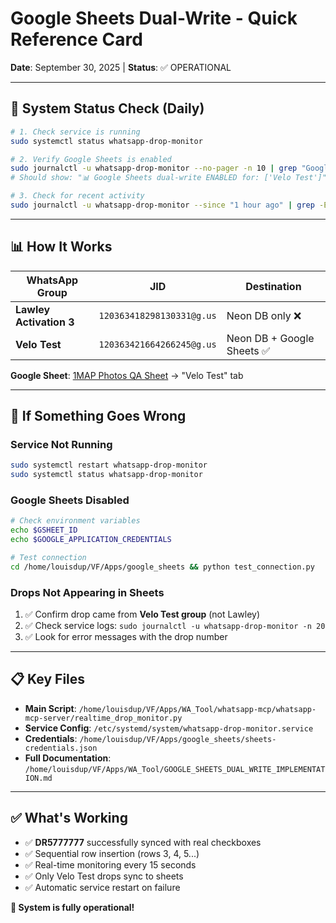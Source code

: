 # Google Sheets Dual-Write - Quick Reference Card

**Date**: September 30, 2025 | **Status**: ✅ OPERATIONAL

---

## 🚀 **System Status Check** (Daily)

```bash
# 1. Check service is running
sudo systemctl status whatsapp-drop-monitor

# 2. Verify Google Sheets is enabled
sudo journalctl -u whatsapp-drop-monitor --no-pager -n 10 | grep "Google Sheets"
# Should show: "📊 Google Sheets dual-write ENABLED for: ['Velo Test']"

# 3. Check for recent activity
sudo journalctl -u whatsapp-drop-monitor --since "1 hour ago" | grep -E "(DR|drop)"
```

---

## 📊 **How It Works**

| WhatsApp Group | JID | Destination |
|---------------|-----|-------------|
| **Lawley Activation 3** | `120363418298130331@g.us` | Neon DB only ❌ |
| **Velo Test** | `120363421664266245@g.us` | Neon DB + Google Sheets ✅ |

**Google Sheet**: [1MAP Photos QA Sheet](https://docs.google.com/spreadsheets/d/1TYxDLyCqDHr0Imb5j7X4uJhxccgJTO0KrDVAD0Ja0Dk/edit) → "Velo Test" tab

---

## 🔧 **If Something Goes Wrong**

### **Service Not Running**
```bash
sudo systemctl restart whatsapp-drop-monitor
sudo systemctl status whatsapp-drop-monitor
```

### **Google Sheets Disabled**
```bash
# Check environment variables
echo $GSHEET_ID
echo $GOOGLE_APPLICATION_CREDENTIALS

# Test connection
cd /home/louisdup/VF/Apps/google_sheets && python test_connection.py
```

### **Drops Not Appearing in Sheets**
1. ✅ Confirm drop came from **Velo Test group** (not Lawley)
2. ✅ Check service logs: `sudo journalctl -u whatsapp-drop-monitor -n 20`
3. ✅ Look for error messages with the drop number

---

## 📋 **Key Files**

- **Main Script**: `/home/louisdup/VF/Apps/WA_Tool/whatsapp-mcp/whatsapp-mcp-server/realtime_drop_monitor.py`
- **Service Config**: `/etc/systemd/system/whatsapp-drop-monitor.service`
- **Credentials**: `/home/louisdup/VF/Apps/google_sheets/sheets-credentials.json`
- **Full Documentation**: `/home/louisdup/VF/Apps/WA_Tool/GOOGLE_SHEETS_DUAL_WRITE_IMPLEMENTATION.md`

---

## ✅ **What's Working**

- ✅ **DR5777777** successfully synced with real checkboxes
- ✅ Sequential row insertion (rows 3, 4, 5...)
- ✅ Real-time monitoring every 15 seconds  
- ✅ Only Velo Test drops sync to sheets
- ✅ Automatic service restart on failure

**🎉 System is fully operational!**